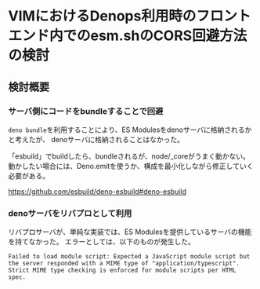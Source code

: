 # VIMにおけるDenops利用時のフロントエンド内でのesm.shのCORS回避方法の検討

## 検討概要

###  サーバ側にコードをbundleすることで回避

`deno bundle`を利用することにより、ES Modulesをdenoサーバに格納されるかと考えたが、
denoサーバに格納されることはなかった。

「esbuild」でbuildしたら、bundleされるが、node/_coreがうまく動かない。
動かしたい場合には、Deno.emitを使うか、構成を最小化しながら修正していく必要がある。

<https://github.com/esbuild/deno-esbuild#deno-esbuild>

###  denoサーバをリバプロとして利用

リバプロサーバが、単純な実装では、ES Modulesを提供しているサーバの機能を持てなかった。
エラーとしては、以下のものが発生した。

```text
Failed to load module script: Expected a JavaScript module script but the server responded with a MIME type of "application/typescript". Strict MIME type checking is enforced for module scripts per HTML spec.
```
